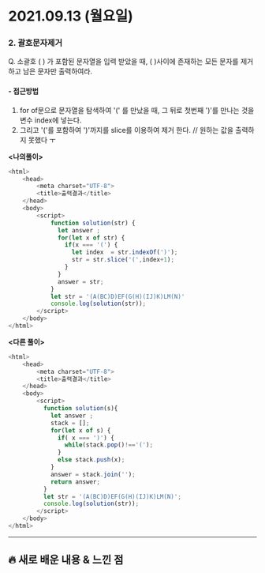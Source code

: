 # 2021.09.13 (월요일)
### **2. 괄호문자제거**

Q. 소괄호 (  ) 가 포함된 문자열을 입력 받았을 때, (  )사이에  존재하는 모든 문자를 제거하고 남은 문자만 출력하여라.

#### -  접근방법
1. for of문으로 문자열을 탐색하여 '(' 를 만났을 때, 그 뒤로 첫번째 ')'를 만나는 것을
   변수 index에 넣는다.
2. 그리고 '('를 포함하여 ')'까지를 slice를 이용하여 제거 한다. // 원하는 값을 출력하지 못했다 ㅜ


**<나의풀이>**
```javascript
<html>
    <head>
        <meta charset="UTF-8">
        <title>출력결과</title>
    </head>
    <body>
        <script>
            function solution(str) {
              let answer ; 
              for(let x of str) {
                if(x === '(') {
                  let index  = str.indexOf(')');
                  str = str.slice('(',index+1);
                }
              }
              answer = str;
            }
            let str = '(A(BC)D)EF(G(H)(IJ)K)LM(N)'
            console.log(solution(str));
        </script>
    </body>
</html>
```


**<다른 풀이>**
```javascript
<html>
    <head>
        <meta charset="UTF-8">
        <title>출력결과</title>
    </head>
    <body>
        <script>
          function solution(s){
            let answer ;
            stack = [];
            for(let x of s) {
              if( x === ')') {
                while(stack.pop()!=='(');
              }
              else stack.push(x);
            }
            answer = stack.join('');
            return answer;
          }
          let str = '(A(BC)D)EF(G(H)(IJ)K)LM(N)';
          console.log(solution(str));
        </script>
    </body>
</html>
```

---
##  **🔥 새로 배운 내용 & 느낀 점**
    